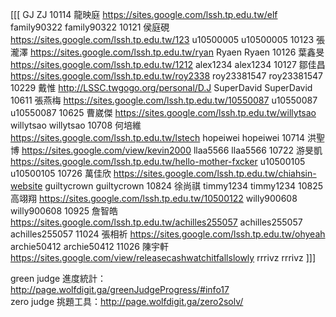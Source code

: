 [[[
	 	 	 GJ	ZJ
10114	龍映庭	https://sites.google.com/lssh.tp.edu.tw/elf	family90322	family90322
10121	侯庭硯	https://sites.google.com/lssh.tp.edu.tw/123	u10500005	u10500005
10123	張瀧澤	https://sites.google.com/lssh.tp.edu.tw/ryan	Ryaen	Ryaen
10126	葉鑫旻	https://sites.google.com/lssh.tp.edu.tw/1212	alex1234	alex1234
10127	鄒佳昌	https://sites.google.com/lssh.tp.edu.tw/roy2338	roy23381547	roy23381547
10229	戴惟	http://LSSC.twgogo.org/personal/D.J	SuperDavid	SuperDavid
10611	張燕梅	https://sites.google.com/lssh.tp.edu.tw/10550087	u10550087	u10550087
10625	曹崴傑	https://sites.google.com/lssh.tp.edu.tw/willytsao	willytsao	willytsao
10708	何培維	https://sites.google.com/lssh.tp.edu.tw/lstech	hopeiwei	hopeiwei
10714	洪聖博	https://sites.google.com/view/kevin2000	llaa5566	llaa5566
10722	游旻凱	https://sites.google.com/lssh.tp.edu.tw/hello-mother-fxcker	u10500105	u10500105
10726	萬佳欣	https://sites.google.com/lssh.tp.edu.tw/chiahsin-website	guiltycrown	guiltycrown
10824	徐尚祺		timmy1234	timmy1234
10825	高翊翔	https://sites.google.com/lssh.tp.edu.tw/10500122	willy900608	willy900608
10925	詹智皓	https://sites.google.com/lssh.tp.edu.tw/achilles255057	achilles255057	achilles255057
11024	張相祈	https://sites.google.com/lssh.tp.edu.tw/ohyeah	archie50412	archie50412
11026	陳宇軒	https://sites.google.com/view/releasecashwatchitfallslowly	rrrivz	rrrivz
]]]

green judge 進度統計： http://page.wolfdigit.ga/greenJudgeProgress/#info17  
zero judge 挑題工具：http://page.wolfdigit.ga/zero2solv/
